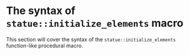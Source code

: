 # The syntax of `statue::initialize_elements` macro

This section will cover the syntax of the `statue::initialize_elements` function-like procedural macro.
